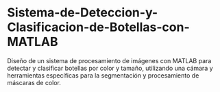 # Sistema-de-Deteccion-y-Clasificacion-de-Botellas-con-MATLAB
Diseño de un sistema de procesamiento de imágenes con MATLAB para detectar y clasificar botellas por color y tamaño, utilizando una cámara y herramientas específicas para la segmentación y procesamiento de máscaras de color.
